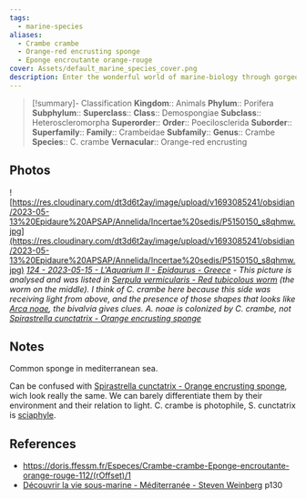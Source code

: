 ```yaml
---
tags:
  - marine-species
aliases:
  - Crambe crambe
  - Orange-red encrusting sponge
  - Eponge encroutante orange-rouge
cover: Assets/default_marine_species_cover.png
description: Enter the wonderful world of marine-biology through gorgeous underwater pictures of marine animals. Porifera are what we're commonly calling sponges. They're animals, right!
---
```

> [!summary]- Classification
**Kingdom**:: Animals
**Phylum**:: Porifera
**Subphylum**::
**Superclass**::
**Class**:: Demospongiae
**Subclass**:: Heteroscleromorpha
**Superorder**::
**Order**:: Poecilosclerida
**Suborder**::
**Superfamily**::
**Family**:: Crambeidae
**Subfamily**::
**Genus**:: Crambe
**Species**:: C. crambe
**Vernacular**:: Orange-red encrusting

## Photos
![https://res.cloudinary.com/dt3d6t2ay/image/upload/v1693085241/obsidian/2023-05-13%20Epidaure%20APSAP/Annelida/Incertae%20sedis/P5150150_s8qhmw.jpg](https://res.cloudinary.com/dt3d6t2ay/image/upload/v1693085241/obsidian/2023-05-13%20Epidaure%20APSAP/Annelida/Incertae%20sedis/P5150150_s8qhmw.jpg)
*[124 - 2023-05-15 - L'Aquarium II - Epidaurus - Greece](124%20-%202023-05-15%20-%20L'Aquarium%20II%20-%20Epidaurus%20-%20Greece.md) - This picture is analysed and was listed in [Serpula vermicularis - Red tubicolous worm](Serpula%20vermicularis%20-%20Red%20tubicolous%20worm.md) (the worm on the middle). I think of C. crambe here because this side was receiving light from above, and the presence of those shapes that looks like [Arca noae](https://doris.ffessm.fr/Especes/Arca-noae-Arche-de-Noe-118), the bivalvia gives clues. A. noae is colonized by C. crambe, not [Spirastrella cunctatrix - Orange encrusting sponge](Spirastrella%20cunctatrix%20-%20Orange%20encrusting%20sponge.md)*
## Notes
Common sponge in mediterranean sea. 

Can be confused with [Spirastrella cunctatrix - Orange encrusting sponge](Spirastrella%20cunctatrix%20-%20Orange%20encrusting%20sponge.md), wich look really the same. We can barely differentiate them by their environment and their relation to light. C. crambe is photophile, S. cunctatrix is [sciaphyle](Sciaphyle.md).
## References
- https://doris.ffessm.fr/Especes/Crambe-crambe-Eponge-encroutante-orange-rouge-112/(rOffset)/1
- [Découvrir la vie sous-marine - Méditerranée - Steven Weinberg](Découvrir%20la%20vie%20sous-marine%20-%20Méditerranée%20-%20Steven%20Weinberg.md) p130